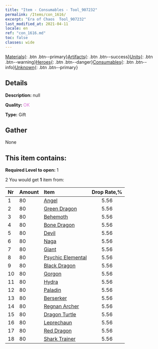 ```yaml
---
title: "Item - Consumables - Tool_907232"
permalink: /Items/con_1616/
excerpt: "Era of Chaos  Tool_907232"
last_modified_at: 2021-04-11
locale: en
ref: "con_1616.md"
toc: false
classes: wide
---
```

 [Materials](/Items/){: .btn .btn--primary}[Artifacts](/Items/Artifacts/){: .btn .btn--success}[Units](/Items/Units/){: .btn .btn--warning}[Heroes](/Items/Heroes/){: .btn .btn--danger}[Consumables](/Items/Consumables/){: .btn .btn--info}[Unknown](/Items/Unknown/){: .btn .btn--primary}

## Details
 **Description:** null

 **Quality:** <span style="color: #DA70D6">OK</span>

 **Type:** Gift

## Gather

  None

## This item contains:

 **Required Level to open:** 1

 2 You would get **1** item  from:

  | Nr | Amount |     Item    | Drop Rate,% |
  |:---|:-------|:------------|:---------:|
  | 1 | 80 | [Angel](/Items/unt_196/) | 5.56 | 
  | 2 | 80 | [Green Dragon](/Items/unt_205/) | 5.56 | 
  | 3 | 80 | [Behemoth](/Items/unt_223/) | 5.56 | 
  | 4 | 80 | [Bone Dragon](/Items/unt_214/) | 5.56 | 
  | 5 | 80 | [Devil](/Items/unt_232/) | 5.56 | 
  | 6 | 80 | [Naga](/Items/unt_240/) | 5.56 | 
  | 7 | 80 | [Giant ](/Items/unt_241/) | 5.56 | 
  | 8 | 80 | [Psychic Elemental](/Items/unt_267/) | 5.56 | 
  | 9 | 80 | [Black Dragon](/Items/unt_250/) | 5.56 | 
  | 10 | 80 | [Gorgon](/Items/unt_257/) | 5.56 | 
  | 11 | 80 | [Hydra](/Items/unt_259/) | 5.56 | 
  | 12 | 80 | [Paladin](/Items/unt_197/) | 5.56 | 
  | 13 | 80 | [Berserker](/Items/unt_224/) | 5.56 | 
  | 14 | 80 | [Regnan Archer](/Items/unt_274/) | 5.56 | 
  | 15 | 80 | [Dragon Turtle](/Items/unt_278/) | 5.56 | 
  | 16 | 80 | [Leprechaun](/Items/unt_270/) | 5.56 | 
  | 17 | 80 | [Red Dragon](/Items/unt_251/) | 5.56 | 
  | 18 | 80 | [Shark Trainer](/Items/unt_281/) | 5.56 | 
